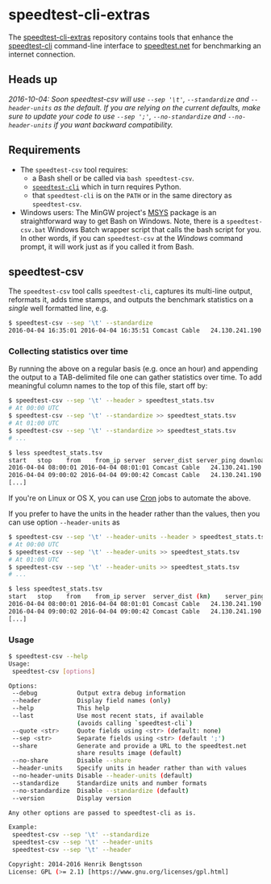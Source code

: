 # speedtest-cli-extras

The [speedtest-cli-extras] repository contains tools that enhance the
[speedtest-cli] command-line interface to [speedtest.net] for
benchmarking an internet connection.

## Heads up
_2016-10-04: Soon speedtest-csv will use `--sep '\t'`, `--standardize` and `--header-units` as the default.  If you are relying on the current defaults, make sure to update your code to use `--sep ';'`, `--no-standardize` and  `--no-header-units` if you want backward compatibility._


## Requirements

* The `speedtest-csv` tool requires:
  - a Bash shell or be called via `bash speedtest-csv`.
  - [`speedtest-cli`](https://github.com/sivel/speedtest-cli) which in turn requires Python.
  - that `speedtest-cli` is on the `PATH` or in the same directory as `speedtest-csv`.
* Windows users: The MinGW project's [MSYS] package is an
straightforward way to get Bash on Windows.  Note, there is a
`speedtest-csv.bat` Windows Batch wrapper script that calls the bash
script for you.  In other words, if you can `speedtest-csv` at the
_Windows_ command prompt, it will work just as if you called it from
Bash.


## speedtest-csv
The `speedtest-csv` tool calls `speedtest-cli`, captures its
multi-line output, reformats it, adds time stamps, and outputs
the benchmark statistics on a _single_ well formatted line, e.g.
```sh
$ speedtest-csv --sep '\t' --standardize
2016-04-04 16:35:01	2016-04-04 16:35:51	Comcast Cable	24.130.241.190	Fastmetrics Inc. (San Francisco, CA)	20.46 km	18.168 ms	4.88 Mbit/s	1.34 Mbit/s	http://www.speedtest.net/result/5224137223.png
```

### Collecting statistics over time
By running the above on a regular basis (e.g. once an hour) and
appending the output to a TAB-delimited file one can gather statistics
over time.  To add meaningful column names to the top of this file,
start off by:
```sh
$ speedtest-csv --sep '\t' --header > speedtest_stats.tsv
# At 00:00 UTC
$ speedtest-csv --sep '\t' --standardize >> speedtest_stats.tsv
# At 01:00 UTC
$ speedtest-csv --sep '\t' --standardize >> speedtest_stats.tsv
# ...

$ less speedtest_stats.tsv
start	stop	from	from_ip	server	server_dist	server_ping	download	upload	share_url
2016-04-04 08:00:01	2016-04-04 08:01:01	Comcast Cable	24.130.241.190	Fastmetrics Inc. (San Francisco, CA)	20.46 km	18.168 ms	4.88 Mbit/s	1.34 Mbit/s	http://www.speedtest.net/result/5224137223.png
2016-04-04 09:00:02	2016-04-04 09:00:42	Comcast Cable	24.130.241.190	Monkey Brains (San Francisco, CA)	21.36 km	16.723 ms	3.40 Mbit/s	0.21 Mbit/s	http://www.speedtest.net/result/5224152283.png
[...]
```

If you're on Linux or OS X, you can use [Cron] jobs to automate the
above.

If you prefer to have the units in the header rather than the values, then you can use option `--header-units` as
```sh
$ speedtest-csv --sep '\t' --header-units --header > speedtest_stats.tsv
# At 00:00 UTC
$ speedtest-csv --sep '\t' --header-units >> speedtest_stats.tsv
# At 01:00 UTC
$ speedtest-csv --sep '\t' --header-units >> speedtest_stats.tsv
# ...

$ less speedtest_stats.tsv
start	stop	from	from_ip	server	server_dist (km)	server_ping (ms)	download (Mbit/s)	upload (Mbit/s)	share_url
2016-04-04 08:00:01	2016-04-04 08:01:01	Comcast Cable	24.130.241.190	Fastmetrics Inc. (San Francisco, CA)	20.46	18.168	4.88	1.34	http://www.speedtest.net/result/5224137223.png
2016-04-04 09:00:02	2016-04-04 09:00:42	Comcast Cable	24.130.241.190	Monkey Brains (San Francisco, CA)	21.36	16.723	3.40	0.21	http://www.speedtest.net/result/5224152283.png
[...]
```


### Usage
```sh
$ speedtest-csv --help
Usage:
 speedtest-csv [options]

Options:
 --debug           Output extra debug information
 --header          Display field names (only)
 --help            This help
 --last            Use most recent stats, if available
                   (avoids calling `speedtest-cli`)
 --quote <str>     Quote fields using <str> (default: none)
 --sep <str>       Separate fields using <str> (default ';')
 --share           Generate and provide a URL to the speedtest.net
                   share results image (default)
 --no-share        Disable --share
 --header-units    Specify units in header rather than with values
 --no-header-units Disable --header-units (default)
 --standardize     Standardize units and number formats
 --no-standardize  Disable --standardize (default)
 --version         Display version

Any other options are passed to speedtest-cli as is.

Example:
 speedtest-csv --sep '\t' --standardize
 speedtest-csv --sep '\t' --header-units
 speedtest-csv --sep '\t' --header

Copyright: 2014-2016 Henrik Bengtsson
License: GPL (>= 2.1) [https://www.gnu.org/licenses/gpl.html]
```


[speedtest-cli-extras]: https://github.com/HenrikBengtsson/speedtest-cli-extras
[speedtest-cli]: https://github.com/sivel/speedtest-cli
[speedtest.net]: http://www.speedtest.net/
[MSYS]: http://www.mingw.org/wiki/msys
[Cron]: https://www.wikipedia.org/wiki/Cron
